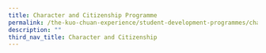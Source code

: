 ```yaml
---
title: Character and Citizenship Programme
permalink: /the-kuo-chuan-experience/student-development-programmes/character-and-citizenship-programme/
description: ""
third_nav_title: Character and Citizenship
---
```

